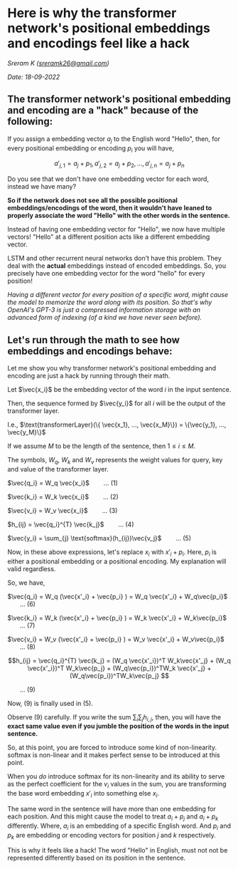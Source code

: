 # Here is why the transformer network's positional embeddings and encodings feel like a hack

*Sreram K (sreramk26@gmail.com)*

*Date: 18-09-2022*


## The transformer network's positional embedding and encoding are a "hack" because of the following: 


If you assign a embedding vector $a_{j}$ to the English word "Hello", then, for every positional embedding or encoding $p_i$ you will have, 

$$a'_{j, 1} = a_{j} + p_{1}, a'_{j, 2} = a_j + p_{2}, ..., a'_{j, n} = a_j + p_{n}$$ 

Do you see that we don't have one embedding vector for each word, instead we have many? 

**So if the network does not see all the possible positional embeddings/encodings of the word, then it wouldn't have leaned to properly associate the word "Hello" with the other words in the sentence.**

Instead of having one embedding vector for "Hello", we now have multiple vectors! "Hello" at a different position acts like a different embedding vector. 

LSTM and other recurrent neural networks don't have this problem. They deal with the **actual** embeddings instead of encoded embeddings. So, you precisely have one embedding vector for the word "hello" for every position!

*Having a different vector for every position of a specific word, might cause the model to memorize the word along with its position. So that's why OpenAI's GPT-3 is just a compressed information storage with an advanced form of indexing (of a kind we have never seen before).*

## Let's run through the math to see how embeddings and encodings behave:

Let me show you why transformer network's positional embedding and encoding are just a hack by running through their math. 

Let $\vec{x_i}$ be the embedding vector of the word $i$ in the input sentence. 

Then, the sequence formed by $\vec{y_i}$ for all $i$ will be the output of the transformer layer. 

I.e., $\text{transformerLayer}(\{ \vec{x_1}, ..., \vec{x_M}\}) = \{\vec{y_1}, ..., \vec{y_M}\}$

If we assume $M$ to be the length of the sentence, then $1\leq i \leq M$. 

The symbols, $W_q$, $W_k$ and $W_v$ represents the weight values for query, key and value of the transformer layer. 

$\vec{q_i} = W_q \vec{x_i}$ &emsp;&emsp;... (1)

$\vec{k_i} = W_k \vec{x_i}$ &emsp;&emsp;... (2)

$\vec{v_i} = W_v \vec{x_i}$ &emsp;&emsp;... (3)

$h_{ij} = \vec{q_i}^{T} \vec{k_j}$ &emsp;&emsp;... (4)

$\vec{y_i} = \sum_{j} \text{softmax}(h_{ij})\vec{v_j}$ &emsp;&emsp;... (5)


Now, in these above expressions, let's replace $x_i$ with $x'_i + p_i$. Here, $p_i$ is either a positional embedding or a positional encoding. My explanation will valid regardless. 

So, we have, 

$\vec{q_i} = W_q (\vec{x'_i} + \vec{p_i} ) = W_q \vec{x'_i} + W_q\vec{p_i}$ &emsp;&emsp;... (6)

$\vec{k_i} = W_k (\vec{x'_i} + \vec{p_i} ) = W_k \vec{x'_i} + W_k\vec{p_i}$ &emsp;&emsp;... (7)

$\vec{v_i} = W_v (\vec{x'_i} + \vec{p_i} ) = W_v \vec{x'_i} + W_v\vec{p_i}$ &emsp;&emsp;... (8)

$$h_{ij} = \vec{q_i}^{T} \vec{k_j} =  (W_q \vec{x'_i})^T W_k\vec{x'_j} +  (W_q \vec{x'_i})^T W_k\vec{p_j} +  (W_q\vec{p_i})^TW_k \vec{x'_j} +    (W_q\vec{p_i})^TW_k\vec{p_j} $$ 

&emsp;&emsp;... (9)


Now, (9) is finally used in (5).  

Observe (9) carefully. If you write the sum $\sum_{i}\sum_{j}h_{i,j}$, then, you will have the **exact same value even if you jumble the position of the words in the input sentence.**

So, at this point, you are forced to introduce some kind of non-linearity. $\text{softmax}$ is non-linear and it makes perfect sense to be introduced at this point.

When you *do* introduce softmax for its non-linearity and its ability to serve as the perfect coefficient for the $v_i$ values in the sum, you are transforming the base word embedding $x'_i$  into something else $x_i$. 

The same word in the sentence will have more than one embedding for each position. And this might cause the model to treat $a_{i} + p_{j}$ and $a_{i} + p_{k}$ differently. Where, $a_{i}$ is an embedding of a specific English word. And $p_{i}$ and $p_{k}$ are embedding or encoding vectors for position $j$ and $k$ respectively.

This is why it feels like a hack! The word "Hello" in English, must not not be represented differently based on its position in the sentence. 


